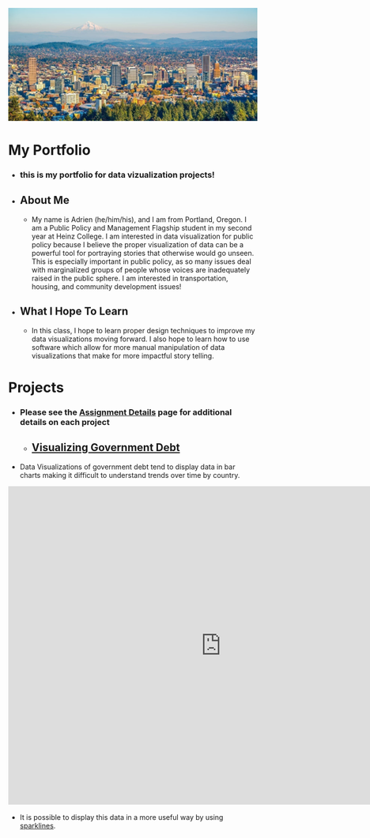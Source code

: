 ![Portland Skyline](portland.jpeg)

# My Portfolio
  - ### this is my portfolio for data vizualization projects!

  - ## About Me
    - My name is Adrien (he/him/his), and I am from Portland, Oregon. I am a Public Policy and Management Flagship student in my second year at Heinz College. I am interested in data visualization for public policy because I believe the proper visualization of data can be a powerful tool for portraying stories that otherwise would go unseen. This is especially important in public policy, as so many issues deal with marginalized groups of people whose voices are inadequately raised in the public sphere. I am interested in transportation, housing, and community development issues!

  - ## What I Hope To Learn
    - In this class, I hope to learn proper design techniques to improve my data visualizations moving forward. I also hope to learn how to use software which allow for more manual manipulation of data visualizations that make for more impactful story telling. 


# Projects
- ### Please see the [Assignment Details](assignment_detail.md) page for additional details on each project

  - ## [Visualizing Government Debt](government_debt_visualization.md)

- Data Visualizations of government debt tend to display data in bar charts making it difficult to understand trends over time by country.

<iframe src="https://data.oecd.org/chart/6S0N" width="860" height="645" style="border: 0" mozallowfullscreen="true" webkitallowfullscreen="true" allowfullscreen="true"><a href="https://data.oecd.org/chart/6S0N" target="_blank">OECD Chart: General government debt, Total, % of GDP, Annual, 2017</a></iframe>

- It is possible to display this data in a more useful way by using [sparklines](https://www.edwardtufte.com/bboard/q-and-a-fetch-msg?msg_id=0001OR).

<div class="flourish-embed flourish-chart" data-src="visualisation/11691730"><script src="https://public.flourish.studio/resources/embed.js"></script></div>
